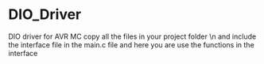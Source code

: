 # DIO_Driver
DIO driver for AVR MC 
copy all the files in your project folder \n
and include the interface file in the main.c file
and here you are use the functions in the interface
